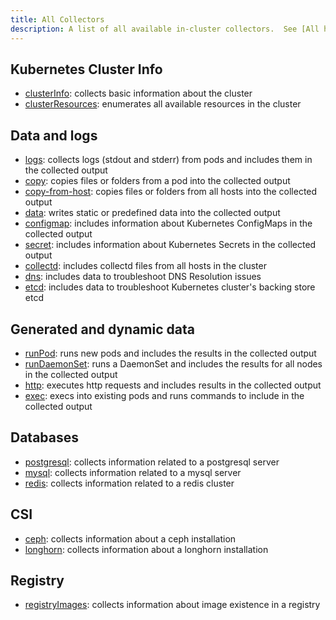 ```yaml
---
title: All Collectors
description: A list of all available in-cluster collectors.  See [All host collectors](host-collect-analyze/all) for host collectors.
---
```


## Kubernetes Cluster Info

- [clusterInfo](./cluster-info): collects basic information about the cluster
- [clusterResources](./cluster-resources): enumerates all available resources in the cluster

## Data and logs

- [logs](./logs): collects logs (stdout and stderr) from pods and includes them in the collected output
- [copy](./copy): copies files or folders from a pod into the collected output
- [copy-from-host](./copy-from-host): copies files or folders from all hosts into the collected output
- [data](./data): writes static or predefined data into the collected output
- [configmap](./configmap): includes information about Kubernetes ConfigMaps in the collected output
- [secret](./secret): includes information about Kubernetes Secrets in the collected output
- [collectd](./collectd): includes collectd files from all hosts in the cluster
- [dns](./dns): includes data to troubleshoot DNS Resolution issues
- [etcd](./etcd): includes data to troubleshoot Kubernetes cluster's backing store etcd

## Generated and dynamic data

- [runPod](./run-pod): runs new pods and includes the results in the collected output
- [runDaemonSet](./run-daemonset): runs a DaemonSet and includes the results for all nodes in the collected output
- [http](./http): executes http requests and includes results in the collected output
- [exec](./exec): execs into existing pods and runs commands to include in the collected output

## Databases

- [postgresql](./postgresql): collects information related to a postgresql server
- [mysql](./mysql): collects information related to a mysql server
- [redis](./redis): collects information related to a redis cluster

## CSI

- [ceph](./ceph): collects information about a ceph installation
- [longhorn](./longhorn): collects information about a longhorn installation

## Registry

- [registryImages](./registry-images): collects information about image existence in a registry
